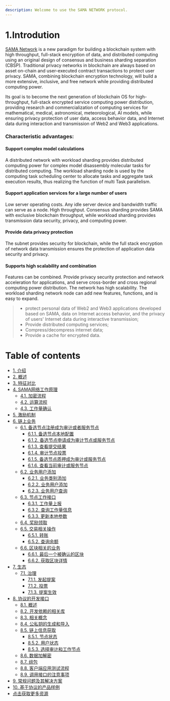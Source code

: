 ```yaml
---
description: Welcome to use the SAMA NETWORK protocol.
---
```


# 1.Introdution

[SAMA Network](https://sama.network/) is a new paradigm for building a blockchain system with high throughput, full-stack encryption of data, and distributed computing using an original design of consensus and business sharding separation (CBSP). Traditional privacy networks in blockchain are always based on asset on-chain and user-executed contract transactions to protect user privacy. SAMA, combining blockchain encryption technology, will build a more extensive, inclusive, and free network while providing distributed computing power.

Its goal is to become the next generation of blockchain OS for high-throughput, full-stack encrypted service computing power distribution, providing research and commercialization of computing services for mathematical, medical, astronomical, meteorological, AI models, while ensuring privacy protection of user data, access behavior data, and Internet data during interaction and transmission of Web2 and Web3 applications.

### &#x20;Characteristic advantages:

#### Support complex model calculations <a href="#zhi-chi-fu-za-mo-xing-ji-suan" id="zhi-chi-fu-za-mo-xing-ji-suan"></a>

A distributed network with workload sharding provides distributed computing power for complex model disassembly molecular tasks for distributed computing. The workload sharding node is used by the computing task scheduling center to allocate tasks and aggregate task execution results, thus realizing the function of multi Task parallelism.

#### Support application services for a large number of users <a href="#zhi-chi-ying-yong-fu-wu-hai-liang-yong-hu" id="zhi-chi-ying-yong-fu-wu-hai-liang-yong-hu"></a>

Low server operating costs. Any idle server device and bandwidth traffic can serve as a node. High throughput. Consensus sharding provides SAMA with exclusive blockchain throughput, while workload sharding provides transmission data security, privacy, and computing power.

#### Provide data privacy protection <a href="#ti-gong-shu-ju-yin-si-bao-zhang" id="ti-gong-shu-ju-yin-si-bao-zhang"></a>

The subnet provides security for blockchain, while the full stack encryption of network data transmission ensures the protection of application data security and privacy.

#### Supports high scalability and combination <a href="#zhi-chi-gao-kuo-zhan-he-zu-he" id="zhi-chi-gao-kuo-zhan-he-zu-he"></a>

Features can be combined. Provide privacy security protection and network acceleration for applications, and serve cross-border and cross regional computing power distribution. The network has high scalability. The workload sharding network node can add new features, functions, and is easy to expand.

> * protect personal data of Web2 and Web3 applications developed based on SAMA, data on Internet access behavior, and the privacy of users' Internet data during interactive transmission;
> * Provide distributed computing services;
> * Compress/decompress internet data;
> * Provide a cache for encrypted data.

# Table of contents

* [1. 介绍](README.md)
* [2. 概述](2.-gai-shu.md)
* [3. 特征对比](3.-te-zheng-dui-bi.md)
* [4. SAMA网络工作原理](4.-sama-wang-luo-gong-zuo-yuan-li/README.md)
  * [4.1. 加密流程](4.-sama-wang-luo-gong-zuo-yuan-li/4.1.-jia-mi-liu-cheng.md)
  * [4.2. 运算流程](4.-sama-wang-luo-gong-zuo-yuan-li/4.2.-yun-suan-liu-cheng.md)
  * [4.3. 工作量确认](4.-sama-wang-luo-gong-zuo-yuan-li/4.3.-gong-zuo-liang-que-ren.md)
* [5. 激励机制](5.-ji-li-ji-zhi.md)
* [6. 链上业务](6.-lian-shang-ye-wu/README.md)
  * [6.1. 备选节点注册成为审计或者服务节点](6.-lian-shang-ye-wu/6.1.-bei-xuan-jie-dian-zhu-ce-cheng-wei-shen-ji-huo-zhe-fu-wu-jie-dian/README.md)
    * [6.1.1. 备选节点本地配置](6.-lian-shang-ye-wu/6.1.-bei-xuan-jie-dian-zhu-ce-cheng-wei-shen-ji-huo-zhe-fu-wu-jie-dian/6.1.1.-bei-xuan-jie-dian-ben-di-pei-zhi.md)
    * [6.1.2. 备选节点申请成为审计节点或服务节点](6.-lian-shang-ye-wu/6.1.-bei-xuan-jie-dian-zhu-ce-cheng-wei-shen-ji-huo-zhe-fu-wu-jie-dian/6.1.2.-bei-xuan-jie-dian-shen-qing-cheng-wei-shen-ji-jie-dian-huo-fu-wu-jie-dian.md)
    * [6.1.3. 查看提交结果](6.-lian-shang-ye-wu/6.1.-bei-xuan-jie-dian-zhu-ce-cheng-wei-shen-ji-huo-zhe-fu-wu-jie-dian/6.1.3.-cha-kan-ti-jiao-jie-guo.md)
    * [6.1.4. 审计节点投票](6.-lian-shang-ye-wu/6.1.-bei-xuan-jie-dian-zhu-ce-cheng-wei-shen-ji-huo-zhe-fu-wu-jie-dian/6.1.4.-shen-ji-jie-dian-tou-piao.md)
    * [6.1.5. 备选节点质押成为审计或服务节点](6.-lian-shang-ye-wu/6.1.-bei-xuan-jie-dian-zhu-ce-cheng-wei-shen-ji-huo-zhe-fu-wu-jie-dian/6.1.5.-bei-xuan-jie-dian-zhi-ya-cheng-wei-shen-ji-huo-fu-wu-jie-dian.md)
    * [6.1.6. 查看当前审计或服务节点](6.-lian-shang-ye-wu/6.1.-bei-xuan-jie-dian-zhu-ce-cheng-wei-shen-ji-huo-zhe-fu-wu-jie-dian/6.1.6.-cha-kan-dang-qian-shen-ji-huo-fu-wu-jie-dian.md)
  * [6.2. 业务用户添加](6.-lian-shang-ye-wu/6.2.-ye-wu-yong-hu-tian-jia/README.md)
    * [6.2.1. 业务类别添加](6.-lian-shang-ye-wu/6.2.-ye-wu-yong-hu-tian-jia/6.2.1.-ye-wu-lei-bie-tian-jia.md)
    * [6.2.2. 业务用户添加](6.-lian-shang-ye-wu/6.2.-ye-wu-yong-hu-tian-jia/6.2.2.-ye-wu-yong-hu-tian-jia.md)
    * [6.2.3. 业务用户查询](6.-lian-shang-ye-wu/6.2.-ye-wu-yong-hu-tian-jia/6.2.3.-ye-wu-yong-hu-cha-xun.md)
  * [6.3. 节点工作接口](6.-lian-shang-ye-wu/6.3.-jie-dian-gong-zuo-jie-kou/README.md)
    * [6.3.1. 工作量上报](6.-lian-shang-ye-wu/6.3.-jie-dian-gong-zuo-jie-kou/6.3.1.-gong-zuo-liang-shang-bao.md)
    * [6.3.2. 查询工作量信息](6.-lian-shang-ye-wu/6.3.-jie-dian-gong-zuo-jie-kou/6.3.2.-cha-xun-gong-zuo-liang-xin-xi.md)
    * [6.3.3. 更新本地参数](6.-lian-shang-ye-wu/6.3.-jie-dian-gong-zuo-jie-kou/6.3.3.-geng-xin-ben-di-can-shu.md)
  * [6.4. 奖励领取](6.-lian-shang-ye-wu/6.4.-jiang-li-ling-qu.md)
  * [6.5. 交易相关操作](6.-lian-shang-ye-wu/6.5.-jiao-yi-xiang-guan-cao-zuo/README.md)
    * [6.5.1. 转账](6.-lian-shang-ye-wu/6.5.-jiao-yi-xiang-guan-cao-zuo/6.5.1.-zhuan-zhang.md)
    * [6.5.2. 查询余额](6.-lian-shang-ye-wu/6.5.-jiao-yi-xiang-guan-cao-zuo/6.5.2.-cha-xun-yu-e.md)
  * [6.6. 区块相关的业务](6.-lian-shang-ye-wu/6.6.-qu-kuai-xiang-guan-de-ye-wu/README.md)
    * [6.6.1. 最后一个被确认的区块](6.-lian-shang-ye-wu/6.6.-qu-kuai-xiang-guan-de-ye-wu/6.6.1.-zui-hou-yi-ge-bei-que-ren-de-qu-kuai.md)
    * [6.6.2. 获取区块详情](6.-lian-shang-ye-wu/6.6.-qu-kuai-xiang-guan-de-ye-wu/6.6.2.-huo-qu-qu-kuai-xiang-qing.md)
* [7. 生态](7.-sheng-tai/README.md)
  * [7.1. 治理](7.-sheng-tai/7.1.-zhi-li/README.md)
    * [7.1.1. 发起提案](7.-sheng-tai/7.1.-zhi-li/7.1.1.-fa-qi-ti-an.md)
    * [7.1.2. 投票](7.-sheng-tai/7.1.-zhi-li/7.1.2.-tou-piao.md)
    * [7.1.3. 提案生效](7.-sheng-tai/7.1.-zhi-li/7.1.3.-ti-an-sheng-xiao.md)
* [8. 协议的开发接口](8.-xie-yi-de-kai-fa-jie-kou/README.md)
  * [8.1. 概述](8.-xie-yi-de-kai-fa-jie-kou/8.1.-gai-shu.md)
  * [8.2. 开发依赖的相关库](8.-xie-yi-de-kai-fa-jie-kou/8.2.-kai-fa-yi-lai-de-xiang-guan-ku.md)
  * [8.3. 相关概念](8.-xie-yi-de-kai-fa-jie-kou/8.3.-xiang-guan-gai-nian.md)
  * [8.4. 公私钥的生成和导入](8.-xie-yi-de-kai-fa-jie-kou/8.4.-gong-si-yue-de-sheng-cheng-he-dao-ru.md)
  * [8.5. 链上信息获取](8.-xie-yi-de-kai-fa-jie-kou/8.5.-lian-shang-xin-xi-huo-qu/README.md)
    * [8.5.1. 节点状态](8.-xie-yi-de-kai-fa-jie-kou/8.5.-lian-shang-xin-xi-huo-qu/8.5.1.-jie-dian-zhuang-tai.md)
    * [8.5.2. 用户状态](8.-xie-yi-de-kai-fa-jie-kou/8.5.-lian-shang-xin-xi-huo-qu/8.5.2.-yong-hu-zhuang-tai.md)
    * [8.5.3. 选择审计和工作节点](8.-xie-yi-de-kai-fa-jie-kou/8.5.-lian-shang-xin-xi-huo-qu/8.5.3.-xuan-ze-shen-ji-he-gong-zuo-jie-dian.md)
  * [8.6. 数据加解密](8.-xie-yi-de-kai-fa-jie-kou/8.6.-shu-ju-jia-jie-mi.md)
  * [8.7. 组包](8.-xie-yi-de-kai-fa-jie-kou/8.7.-zu-bao.md)
  * [8.8. 客户端应用测试流程](8.-xie-yi-de-kai-fa-jie-kou/8.8.-ke-hu-duan-ying-yong-ce-shi-liu-cheng.md)
  * [8.9. 调用接口的注意事项](8.-xie-yi-de-kai-fa-jie-kou/8.9.-tiao-yong-jie-kou-de-zhu-yi-shi-xiang.md)
* [9. 常规问题及其解决方案](9.-chang-gui-wen-ti-ji-qi-jie-jue-fang-an.md)
* [10. 基于协议的产品样例](10.-ji-yu-xie-yi-de-chan-pin-yang-li.md)
* [点击获取更多资源](dian-ji-huo-qu-geng-duo-zi-yuan.md)
